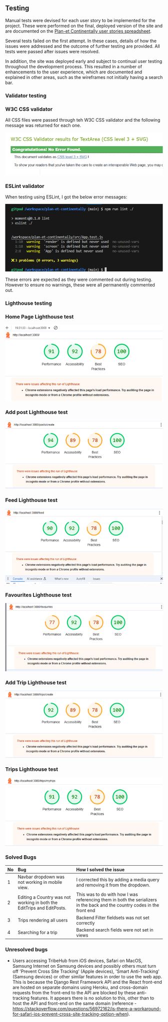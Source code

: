 ## Testing

Manual tests were devised for each user story to be implemented for the project. 
These were performed on the final, deployed version of the site and are documented on the [Plan-et Continentally user stories spreadsheet](https://1drv.ms/x/c/99b42fbd0ef8a7c3/ERf_AycLBKlNg9i_jQMK8AcBLNqZYBFBjVuh_U6ii_uiHg?e=S6J7Pa).

Several tests failed on the first attempt. In these cases, details of how the issues were addressed and the outcome of further testing are provided. All tests were passed after issues were resolved.

In addition, the site was deployed early and subject to continual user testing throughout the development process. This resulted in a number of enhancements to the user experience, which are documented and explained in other areas, such as the wireframes not initially having a search bar.

### Validator testing
### W3C CSS validator

All CSS files were passed through teh W3C CSS validator and the following message was returned for each one.

![CSS Testing](documentation/testing/css-testing.png)

### ESLint validator
When testing using ESLint, I got the below error messages:

![ESLint Testing](documentation/testing/eslint-testing.png)

These errors are expected as they were commented out during testing. However to ensure no warnings, these were all permanently commented out.

### Lighthouse testing

### Home Page Lighthouse test
![Home Page Lighthouse](documentation/testing/home-lighthouse.png)

### Add post Lighthouse test
![Add Post Lighthouse](documentation/testing/addpost-lighthouse.png)

### Feed Lighthouse test
![Feed Lighthouse](documentation/testing/feed-lighthouse.png)

### Favourites Lighthouse test
![Favourites Lighthouse](documentation/testing/favourites-lighthouse.png)

### Add Trip Lighthouse test
![Add Trip Lighthouse](documentation/testing/addtrip-lighthouse.png)

### Trips Lighthouse test
![Trips Lighthouse](documentation/testing/trips-lighthouse.png)

### Solved Bugs

| No | Bug | How I solved the issue |
| :--- | :--- | :--- |
| 1 | Navbar dropdown was not working in mobile view. | I corrected this by adding a media query and removing it from the dropdown. |
| 2 | Editing a Country was not working in both the EditTrips and EditPosts. | This was to do with how I was referencing them in both the serializers in the back and the country codes in the front end
| 3 | Trips rendering all users | Backend Filter fieldsets was not set correctly |
| 4 | Searching for a trip | Backend search fields were not set in views |

### Unresolved bugs
- Users accessing TribeHub from iOS devices, Safari on MacOS, Samsung Internet on Samsung devices and possibly others must turn off 'Prevent Cross Site Tracking' (Apple devices), 'Smart Anti-Tracking' (Samsung devices) or other similar features in order to use the web app. This is because the Django Rest Framework API and the React front-end are hosted on separate domains using Heroku, and cross-domain requests from the front-end to the API are blocked by these anti-tracking features. It appears there is no solution to this, other than to host the API and front-end on the same domain (reference - https://stackoverflow.com/questions/56972162/is-there-a-workaround-for-safari-ios-prevent-cross-site-tracking-option-when).
